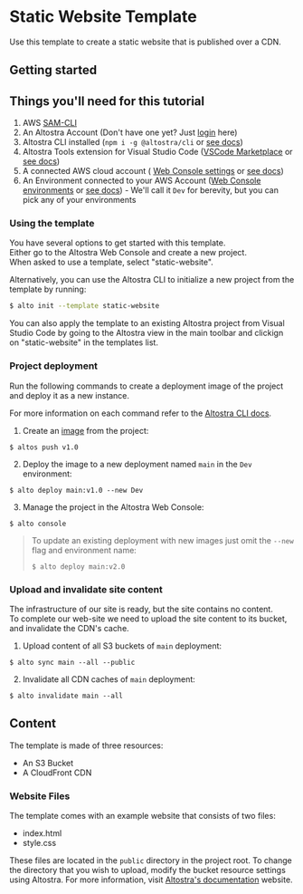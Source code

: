 # Static Website Template
Use this template to create a static website that is published over a CDN.

## Getting started

## Things you'll need for this tutorial
1. AWS [SAM-CLI](https://docs.aws.amazon.com/serverless-application-model/latest/developerguide/serverless-sam-cli-install.html)
1. An Altostra Account (Don't have one yet? Just [login](https://app.altostra.com) here)
1. Altostra CLI installed (`npm i -g @altostra/cli` or [see docs](../reference/CLI/altostra-cli.html#installation))
1. Altostra Tools extension for Visual Studio Code ([VSCode Marketplace](https://marketplace.visualstudio.com/items?itemName=Altostra.altostra) or [see docs](../getting-started/installation.html#install-the-visual-studio-code-extension))
1. A connected AWS cloud account ( [Web Console settings](https://app.altostra.com/settings)  or [see docs](../getting-started/connect-your-accounts.html#connect-your-cloud-service-accounts))
1. An Environment connected to your AWS Account ([Web Console environments](https://app.altostra.com/environments) or [see docs](../howto/envs/manage-environments.html)) - We'll call it `Dev` for berevity, but you can pick any of your environments


### Using the template

You have several options to get started with this template.  
Either go to the Altostra Web Console and create a new project.  
When asked to use a template, select "static-website".

Alternatively, you can use the Altostra CLI to initialize a new project from the template by running:
```sh
$ alto init --template static-website
```

You can also apply the template to an existing Altostra project from Visual Studio Code by going 
to the Altostra view in the main toolbar and clickign on "static-website" in the templates list.

### Project deployment

Run the following commands to create a deployment image of the project and deploy it as a new instance.

For more information on each command refer to the [Altostra CLI docs](https://docs.altostra.com/reference/CLI/altostra-cli.html).

1. Create an
[image](https://docs.altostra.com/howto/projects/deploy-project.html#create-a-project-image)
from the project:
```shell
$ altos push v1.0
```
2. Deploy the image to a new deployment named `main` in the `Dev` environment:
```shell
$ alto deploy main:v1.0 --new Dev
```
3. Manage the project in the Altostra Web Console:
```shell
$ alto console
```

> To update an existing deployment with new images just omit the `--new` flag and environment name:
> ```shell
> $ alto deploy main:v2.0
>```

### Upload and invalidate site content

The infrastructure of our site is ready, but the site contains no content.  
To complete our web-site we need to upload the site content to its bucket,
and invalidate the CDN's cache.

1. Upload content of all S3 buckets of `main` deployment:
```shell
$ alto sync main --all --public
```
2. Invalidate all CDN caches of `main` deployment:
```shell
$ alto invalidate main --all
```

## Content

The template is made of three resources: 
- An S3 Bucket
- A CloudFront CDN

### Website Files
The template comes with an example website that consists of two files:
- index.html
- style.css

These files are located in the `public` directory in the project root. 
To change the directory that you wish to upload, modify the bucket resource settings using Altostra.
For more information, visit 
[Altostra's documentation](https://d1nn0ezj50ac1m.cloudfront.net/howto/create-static-website.html#option-b-design-the-architecture)
website.
